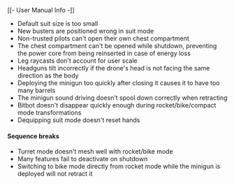 [[- User Manual Info -]]

- Default suit size is too small
- New busters are positioned wrong in suit mode
- Non-trusted pilots can't open their own chest compartment
- The chest compartment can't be opened while shutdown, preventing the power core from being reinserted in case of energy loss
- Leg raycasts don't account for user scale
- Headguns tilt incorrectly if the drone's head is not facing the same direction as the body
- Deploying the minigun too quickly after closing it causes it to have too many barrels
- The minigun sound driving doesn’t spool down correctly when retracting
- Bitbot doesn't disappear quickly enough during rocket/bike/compact mode transformations
- Dequipping suit mode doesn't reset hands

#### Sequence breaks
- Turret mode doesn't mesh well with rocket/bike mode
- Many features fail to deactivate on shutdown
- Switching to bike mode directly from rocket mode while the minigun is deployed will not retract it